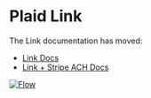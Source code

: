 # Plaid Link

The Link documentation has moved:

- [Link Docs][1]
- [Link + Stripe ACH Docs][2]

[![Flow](https://cloud.githubusercontent.com/assets/1531185/7601474/6da17012-f8cb-11e4-8d25-05e829c4861c.jpg)][1]

[1]: https://plaid.com/docs/link
[2]: https://plaid.com/docs/link/stripe
